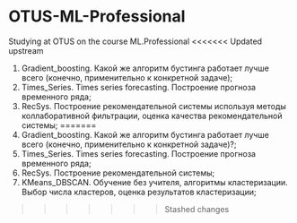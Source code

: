# OTUS-ML-Professional
Studying at OTUS on the course ML.Professional
<<<<<<< Updated upstream
1. Gradient_boosting. Какой же алгоритм бустинга работает лучше всего (конечно, применительно к конкретной задаче);
2. Times_Series. Times series forecasting. Построение прогноза временного ряда;
3. RecSys. Построение рекомендательной системы используя методы коллаборативной фильтрации, оценка качества рекомендательной системы;
=======
1. Gradient_boosting. Какой же алгоритм бустинга работает лучше всего (конечно, применительно к конкретной задаче)?;
2. Times_Series. Times series forecasting. Построение прогноза временного ряда;
3. RecSys. Построение рекомендательной системы;
4. KMeans_DBSCAN. Обучение без учителя, алгоритмы кластеризации. Выбор числа кластеров, оценка результатов кластеризации;
>>>>>>> Stashed changes

